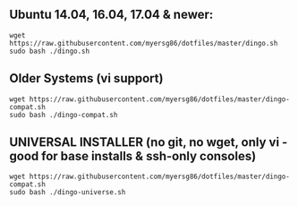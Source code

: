 ## Ubuntu 14.04, 16.04, 17.04 & newer:
```
wget https://raw.githubusercontent.com/myersg86/dotfiles/master/dingo.sh
sudo bash ./dingo.sh
```
## Older Systems (vi support)
```
wget https://raw.githubusercontent.com/myersg86/dotfiles/master/dingo-compat.sh
sudo bash ./dingo-compat.sh
```
## UNIVERSAL INSTALLER (no git, no wget, only vi - good for base installs & ssh-only consoles)
```
wget https://raw.githubusercontent.com/myersg86/dotfiles/master/dingo-compat.sh
sudo bash ./dingo-universe.sh
```
